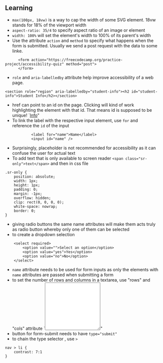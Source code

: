 ## Learning
- `max(100px, 18vw)` is a way to cap the width of some SVG element. 18vw stands for 18% of the viewport width
- `aspect-ratio: 35/4` to specify aspect ratio of an image or element
- `width: 100%` will set the element's width to 100% of its parent's width
- Use the attribute `action` and `method` to specify what happens when the form is submitted. Usually we send a post request with the data to some linke.
```
      <form action="https://freecodecamp.org/practice-project/accessibility-quiz" method="post">
      </form>
```
- `role` and `aria-labelledby` attribute help improve accessibility of a web page.
```
<section role="region" aria-labelledby="student-info"><h2 id="student-info">Student Info</h2></section>
```
- href can point to an id on the page. Clicking will kind of work highlighting the element with that id. That means id is supposed to be unique!
`<a href="#student-info">Info</a>"
- To link the label with the respective input element, use `for` and reference the `id` of the input 
```
            <label for="name">Name</label>
            <input id="name" />
```
- Surprisingly, placeholder is not recommended for accessibility as it can confuse the user for actual text
- To add text that is only available to screen reader 
`<span class="sr-only">text</span>`
and then in css file
```
.sr-only {
    position: absolute;
    width: 1px;
    height: 1px;
    padding: 0;
    margin: -1px;
    overflow: hidden;
    clip: rect(0, 0, 0, 0);
    white-space: nowrap;
    border: 0;
}
```
- giving radio buttons the same name attributes will make them acts truly as radio button whereby only one of them can be selected
- to create a dropdown selection
```
    <select required>
        <option value="">Select an option</option>
        <option value="yes">Yes</option>
        <option value="no">No</option>
    </select>
```
- `name` attribute needs to be used for form inputs as only the elements with `name` attributes are passed when submitting a form
- to set the number of rows and columns in a textarea, use "rows" and "cols" attribute `<textarea rows="10" cols="20"></textarea>"
- button for form-submit needs to have `type="submit"`
- to chain the type selector , use `>`
```
nav > li {
    contrast: 7:1
}
```
